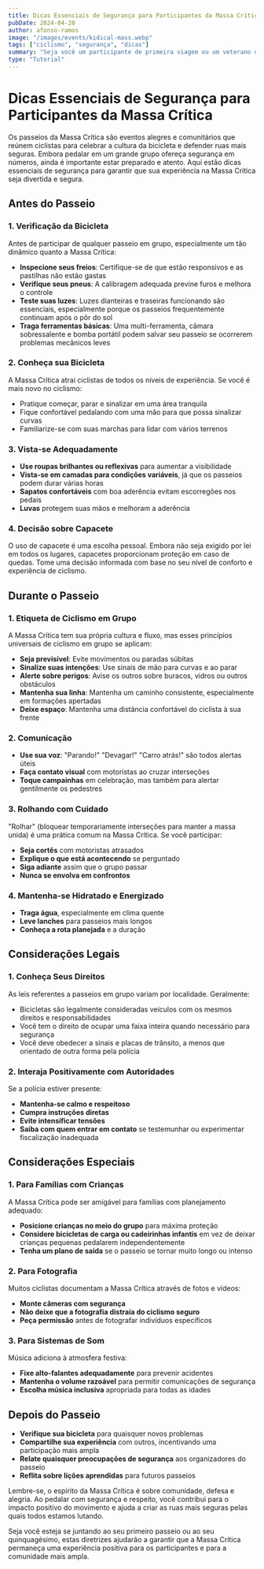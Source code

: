 ```yaml
---
title: Dicas Essenciais de Segurança para Participantes da Massa Crítica
pubDate: 2024-04-20
author: afonso-ramos
image: "/images/events/kidical-mass.webp"
tags: ["ciclismo", "segurança", "dicas"]
summary: "Seja você um participante de primeira viagem ou um veterano da Massa Crítica, estas dicas de segurança ajudarão a garantir uma experiência positiva e segura para todos os envolvidos."
type: "Tutorial"
---
```


# Dicas Essenciais de Segurança para Participantes da Massa Crítica

Os passeios da Massa Crítica são eventos alegres e comunitários que reúnem ciclistas para celebrar a cultura da bicicleta e defender ruas mais seguras. Embora pedalar em um grande grupo ofereça segurança em números, ainda é importante estar preparado e atento. Aqui estão dicas essenciais de segurança para garantir que sua experiência na Massa Crítica seja divertida e segura.

## Antes do Passeio

### 1. Verificação da Bicicleta

Antes de participar de qualquer passeio em grupo, especialmente um tão dinâmico quanto a Massa Crítica:

- **Inspecione seus freios**: Certifique-se de que estão responsivos e as pastilhas não estão gastas
- **Verifique seus pneus**: A calibragem adequada previne furos e melhora o controle
- **Teste suas luzes**: Luzes dianteiras e traseiras funcionando são essenciais, especialmente porque os passeios frequentemente continuam após o pôr do sol
- **Traga ferramentas básicas**: Uma multi-ferramenta, câmara sobressalente e bomba portátil podem salvar seu passeio se ocorrerem problemas mecânicos leves

### 2. Conheça sua Bicicleta

A Massa Crítica atrai ciclistas de todos os níveis de experiência. Se você é mais novo no ciclismo:
- Pratique começar, parar e sinalizar em uma área tranquila
- Fique confortável pedalando com uma mão para que possa sinalizar curvas
- Familiarize-se com suas marchas para lidar com vários terrenos

### 3. Vista-se Adequadamente

- **Use roupas brilhantes ou reflexivas** para aumentar a visibilidade
- **Vista-se em camadas para condições variáveis**, já que os passeios podem durar várias horas
- **Sapatos confortáveis** com boa aderência evitam escorregões nos pedais
- **Luvas** protegem suas mãos e melhoram a aderência

### 4. Decisão sobre Capacete

O uso de capacete é uma escolha pessoal. Embora não seja exigido por lei em todos os lugares, capacetes proporcionam proteção em caso de quedas. Tome uma decisão informada com base no seu nível de conforto e experiência de ciclismo.

## Durante o Passeio

### 1. Etiqueta de Ciclismo em Grupo

A Massa Crítica tem sua própria cultura e fluxo, mas esses princípios universais de ciclismo em grupo se aplicam:

- **Seja previsível**: Evite movimentos ou paradas súbitas
- **Sinalize suas intenções**: Use sinais de mão para curvas e ao parar
- **Alerte sobre perigos**: Avise os outros sobre buracos, vidros ou outros obstáculos
- **Mantenha sua linha**: Mantenha um caminho consistente, especialmente em formações apertadas
- **Deixe espaço**: Mantenha uma distância confortável do ciclista à sua frente

### 2. Comunicação

- **Use sua voz**: "Parando!" "Devagar!" "Carro atrás!" são todos alertas úteis
- **Faça contato visual** com motoristas ao cruzar interseções
- **Toque campainhas** em celebração, mas também para alertar gentilmente os pedestres

### 3. Rolhando com Cuidado

"Rolhar" (bloquear temporariamente interseções para manter a massa unida) é uma prática comum na Massa Crítica. Se você participar:

- **Seja cortês** com motoristas atrasados
- **Explique o que está acontecendo** se perguntado
- **Siga adiante** assim que o grupo passar
- **Nunca se envolva em confrontos**

### 4. Mantenha-se Hidratado e Energizado

- **Traga água**, especialmente em clima quente
- **Leve lanches** para passeios mais longos
- **Conheça a rota planejada** e a duração

## Considerações Legais

### 1. Conheça Seus Direitos

As leis referentes a passeios em grupo variam por localidade. Geralmente:
- Bicicletas são legalmente consideradas veículos com os mesmos direitos e responsabilidades
- Você tem o direito de ocupar uma faixa inteira quando necessário para segurança
- Você deve obedecer a sinais e placas de trânsito, a menos que orientado de outra forma pela polícia

### 2. Interaja Positivamente com Autoridades

Se a polícia estiver presente:
- **Mantenha-se calmo e respeitoso**
- **Cumpra instruções diretas**
- **Evite intensificar tensões**
- **Saiba com quem entrar em contato** se testemunhar ou experimentar fiscalização inadequada

## Considerações Especiais

### 1. Para Famílias com Crianças

A Massa Crítica pode ser amigável para famílias com planejamento adequado:
- **Posicione crianças no meio do grupo** para máxima proteção
- **Considere bicicletas de carga ou cadeirinhas infantis** em vez de deixar crianças pequenas pedalarem independentemente
- **Tenha um plano de saída** se o passeio se tornar muito longo ou intenso

### 2. Para Fotografia

Muitos ciclistas documentam a Massa Crítica através de fotos e vídeos:
- **Monte câmeras com segurança**
- **Não deixe que a fotografia distraia do ciclismo seguro**
- **Peça permissão** antes de fotografar indivíduos específicos

### 3. Para Sistemas de Som

Música adiciona à atmosfera festiva:
- **Fixe alto-falantes adequadamente** para prevenir acidentes
- **Mantenha o volume razoável** para permitir comunicações de segurança
- **Escolha música inclusiva** apropriada para todas as idades

## Depois do Passeio

- **Verifique sua bicicleta** para quaisquer novos problemas
- **Compartilhe sua experiência** com outros, incentivando uma participação mais ampla
- **Relate quaisquer preocupações de segurança** aos organizadores do passeio
- **Reflita sobre lições aprendidas** para futuros passeios

Lembre-se, o espírito da Massa Crítica é sobre comunidade, defesa e alegria. Ao pedalar com segurança e respeito, você contribui para o impacto positivo do movimento e ajuda a criar as ruas mais seguras pelas quais todos estamos lutando.

Seja você esteja se juntando ao seu primeiro passeio ou ao seu quinquagésimo, estas diretrizes ajudarão a garantir que a Massa Crítica permaneça uma experiência positiva para os participantes e para a comunidade mais ampla. 
